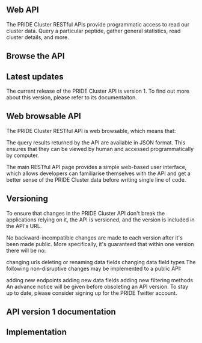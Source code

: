 ## Web API

The PRIDE Cluster RESTful APIs provide programmatic access to read our cluster data. Query a particular peptide, gather general statistics, read cluster details, and more.

 

## Browse the API


## Latest updates

The current release of the PRIDE Cluster API is version 1. To find out more about this version, please refer to its documentaiton.

## Web browsable API

The PRIDE Cluster RESTful API is web browsable, which means that:

The query results returned by the API are available in JSON format. This ensures that they can be viewed by human and accessed programmatically by computer.

The main RESTful API page provides a simple web-based user interface, which allows developers can familiarise themselves with the API and get a better sense of the PRIDE Cluster data before writing single line of code.

## Versioning

To ensure that changes in the PRIDE Cluster API don't break the applications relying on it, the API is versioned, and the version is included in the API's URL.

No backward-incompatible changes are made to each version after it's been made public. More specifically, it's guaranteed that within one version there will be no:

changing urls
deleting or renaming data fields
changing data field types
The following non-disruptive changes may be implemented to a public API:

adding new endpoints
adding new data fields
adding new filtering methods
An advance notice will be given before obsoleting an API version. To stay up to date, please consider signing up for the PRIDE Twitter account.

## API version 1 documentation


## Implementation
